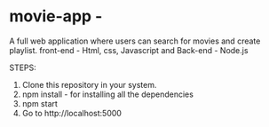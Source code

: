 # movie-app - 
A full web application where users can search for movies and create playlist.
front-end - Html, css, Javascript and
Back-end - Node.js

STEPS:
1. Clone this repository in your system.
2. npm install - for installing all the dependencies
3. npm start
4. Go to http://localhost:5000


